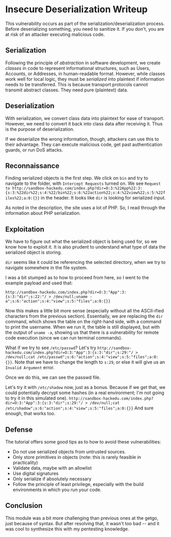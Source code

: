 # Insecure Deserialization Writeup

This vulnerability occurs as part of the serialization/deserialization process. Before deserializing something, you need to sanitize it. If you don't, you are at risk of an attacker executing malicious code. 

## Serialization
Following the principle of *abstraction* in software development, we create *classes* in code to represent informational structures, such as Users, Accounts, or Addresses, in human-readable format. However, while classes work well for local logic, they must be *serialized* into plaintext if information needs to be transferred. This is because transport protocols cannot transmit abstract classes. They need pure (plaintext) data. 

## Deserialization
With serialization, we convert class data into plaintext for ease of transport. However, we need to convert it back into class data after receiving it. Thus is the purpose of deserialization. 

If we deserialize the wrong information, though, attackers can use this to their advantage. They can execute malicious code, get past authentication guards, or run DoS attacks. 

## Reconnaissance 
Finding serialized objects is the first step. We click on `bin` and try to navigate to the folder, with `Intercept Requests` turned on. We see `Request to http://sandbox-hackedu.com/index.php?dir=O:3:%22App%22:3:{s:3:%22dir%22;s:4:%22/bin%22;s:6:%22action%22;s:4:%22view%22;s:5:%22files%22;a:0:{}}` in the header. It looks like `dir` is looking for serialized input. 

As noted in the description, the site uses a lot of PHP. So, I read through the information about PHP serialization. 

## Exploitation 
We have to figure out what the serialized object is being used for, so we know how to exploit it. It is also prudent to understand what type of data the serialized object is storing. 

`dir` seems like it could be referencing the selected directory, when we try to navigate somewhere in the file system. 

I was a bit stumped as to how to proceed from here, so I went to the example payload and used that: 

`http://sandbox-hackedu.com/index.php?dir=O:3:"App":3:{s:3:"dir";s:22:"/ > /dev/null;uname -a";s:6:"action";s:4:"view";s:5:"files";a:0:{}}`

Now this makes a little bit more sense (especially without all the ASCII-ified characters from the previous section). Essentially, we are replacing the `dir` command, which shows the table on the right-hand side, with a command to print the username. When we run it, the table is still displayed, but with the output of `uname -a`, showing us that there is a vulnerability for remote code execution (since we can run terminal commands). 

What if we try to see `/etc/passwd`? Let's try `http://sandbox-hackedu.com/index.php?dir=O:3:"App":3:{s:3:"dir";s:29:"/ > /dev/null;cat /etc/passwd";s:6:"action";s:4:"view";s:5:"files";a:0:{}}`. Note that we have to change the length to `s:29`, or else it will give us an `Invalid Argument` error. 

Once we do this, we can see the passwd file. 

Let's try it with `/etc/shadow` now, just as a bonus. Because if we get that, we could potentially decrypt some hashes (in a real environment; I'm not going to try it in this simulated one). `http://sandbox-hackedu.com/index.php?dir=O:3:"App":3:{s:3:"dir";s:29:"/ > /dev/null;cat /etc/shadow";s:6:"action";s:4:"view";s:5:"files";a:0:{}}` And sure enough, that works too. 

## Defense
The tutorial offers some good tips as to how to avoid these vulnerabilities: 
- Do not use serialized objects from untrusted sources. 
- Only store primitives in objects (note: this is rarely feasible in practicality)
- Validate data, maybe with an allowlist
- Use digital signatures
- Only serialize if absolutely necessary
- Follow the principle of least privilege, especially with the build environments in which you run your code. 

## Conclusion
This module was a bit more challenging than previous ones at the getgo, just because of syntax. But after resolving that, it wasn't too bad -- and it was cool to synthesize this with my pentesting knowledge. 